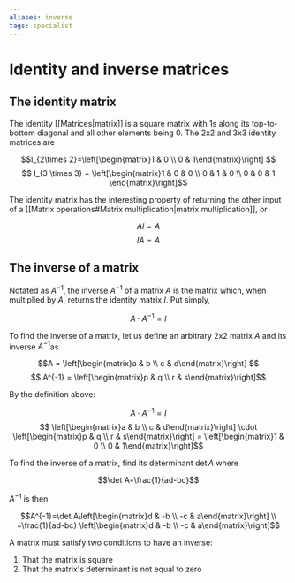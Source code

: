 ```yaml
---
aliases: inverse
tags: specialist
---
```


# Identity and inverse matrices

## The identity matrix

The identity [[Matrices|matrix]] is a square matrix with 1s along its top-to-bottom diagonal and all other elements being 0. The 2x2 and 3x3 identity matrices are

$$I_{2\times 2}=\left[\begin{matrix}1 & 0 \\ 0 & 1\end{matrix}\right] $$ $$ I_{3 \times 3} = \left[\begin{matrix}1 & 0 & 0 \\ 0 & 1 & 0 \\ 0 & 0 & 1 \end{matrix}\right]$$

The identity matrix has the interesting property of returning the other input of a [[Matrix operations#Matrix multiplication|matrix multiplication]], or

$$AI = A $$ $$ IA = A$$

## The inverse of a matrix

Notated as $A^{-1}$, the inverse $A^{-1}$ of a matrix $A$ is the matrix which, when multiplied by $A$, returns the identity matrix $I$. Put simply,

$$A \cdot A^{-1} = I$$

To find the inverse of a matrix, let us define an arbitrary 2x2 matrix $A$ and its inverse $A^{-1}$as

$$A = \left[\begin{matrix}a & b \\ c & d\end{matrix}\right] $$
$$ A^{-1} = \left[\begin{matrix}p & q \\ r & s\end{matrix}\right]$$

By the definition above:

$$A \cdot A^{-1} = I $$
$$ \left[\begin{matrix}a & b \\ c & d\end{matrix}\right] \cdot  \left[\begin{matrix}p & q \\ r & s\end{matrix}\right] = \left[\begin{matrix}1 & 0 \\ 0 & 1\end{matrix}\right]$$

To find the inverse of a matrix, find its determinant $\det A$ where

$$\det A=\frac{1}{ad-bc}$$

$A^{-1}$ is then

$$A^{-1}=\det A\left[\begin{matrix}d & -b \\ -c & a\end{matrix}\right] \\ =\frac{1}{ad-bc} \left[\begin{matrix}d & -b \\ -c & a\end{matrix}\right]$$

A matrix must satisfy two conditions to have an inverse:

1. That the matrix is square
2. That the matrix's determinant is not equal to zero
